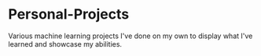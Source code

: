 # Personal-Projects
Various machine learning projects I've done on my own to display what I've learned and showcase my abilities.
